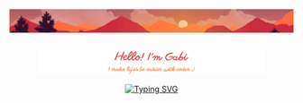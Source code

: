 <div align="center" style="display: inline_block">
  <img align="center" src="https://github.com/GabiTaccari/GabiTaccari/blob/main/head.png"><br>
</div>

<br> 
<p align="center"><a href="https://github.com/GabiTaccari"><img width="80%" alt="Hello, I'm Gabi. I make lifes be easier with codes!" src="https://raw.githubusercontent.com/GabiTaccari/GabiTaccari/main/presentation-header.png" /></a></p>

<div align="center" style="display: inline_block">
<a href="https://github.com/GabiTaccari"><img src="https://readme-typing-svg.demolab.com?font=arial&pause=1000&color=CA8789&center=true&width=435&lines=Always+learning+new+things;Full-stack+developer;5%2B+years+of+coding+experience" alt="Typing SVG" /></a>
</div>


<!--
**GabiTaccari/GabiTaccari** is a ✨ _special_ ✨ repository because its `README.md` (this file) appears on your GitHub profile.

Here are some ideas to get you started:

- 🔭 I’m currently working on ...
- 🌱 I’m currently learning ...
- 👯 I’m looking to collaborate on ...
- 🤔 I’m looking for help with ...
- 💬 Ask me about ...
- 📫 How to reach me: ...
- 😄 Pronouns: ...
- ⚡ Fun fact: ...
-->

